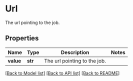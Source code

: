 # Url

The url pointing to the job.

## Properties
Name | Type | Description | Notes
------------ | ------------- | ------------- | -------------
**value** | **str** | The url pointing to the job. | 

[[Back to Model list]](../../README.md#documentation-for-models) [[Back to API list]](../../README.md#documentation-for-api-endpoints) [[Back to README]](../../README.md)


